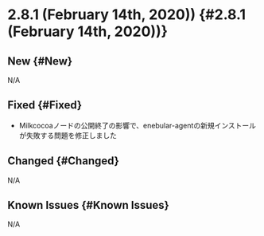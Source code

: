 # 2.8.1 (February 14th, 2020)) {#2.8.1 (February 14th, 2020))}

## New {#New}

N/A

## Fixed {#Fixed}

- Milkcocoaノードの公開終了の影響で、enebular-agentの新規インストールが失敗する問題を修正しました

## Changed {#Changed}

N/A

## Known Issues {#Known Issues}

N/A
